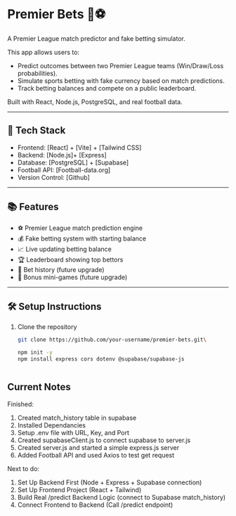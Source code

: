 # Premier Bets 🎯⚽

A Premier League match predictor and fake betting simulator.

This app allows users to:
- Predict outcomes between two Premier League teams (Win/Draw/Loss probabilities).
- Simulate sports betting with fake currency based on match predictions.
- Track betting balances and compete on a public leaderboard.

Built with React, Node.js, PostgreSQL, and real football data.

---

## 🚀 Tech Stack

- Frontend: [React] + [Vite] + [Tailwind CSS]
- Backend: [Node.js]+ [Express]
- Database: [PostgreSQL] + [Supabase]
- Football API: [Football-data.org] 
- Version Control: [Github]

---

## 📚 Features

- ⚽ Premier League match prediction engine
- 💰 Fake betting system with starting balance
- 📈 Live updating betting balance
- 🏆 Leaderboard showing top bettors
- 📜 Bet history (future upgrade)
- 🎉 Bonus mini-games (future upgrade)

---

## 🛠️ Setup Instructions

1. Clone the repository
   ```bash
   git clone https://github.com/your-username/premier-bets.git\

   npm init -y
   npm install express cors dotenv @supabase/supabase-js



## Current Notes

Finished:
1. Created match_history table in supabase
2. Installed Dependancies
3. Setup .env file with URL, Key, and Port
4. Created supabaseClient.js to connect supabase to server.js
5. Created server.js and started a simple express.js server
6. Added Football API and used Axios to test get request



Next to do:
1. Set Up Backend First (Node + Express + Supabase connection)
2. Set Up Frontend Project (React + Tailwind)
3. Build Real /predict Backend Logic (connect to Supabase match_history)
4. Connect Frontend to Backend (Call /predict endpoint)






